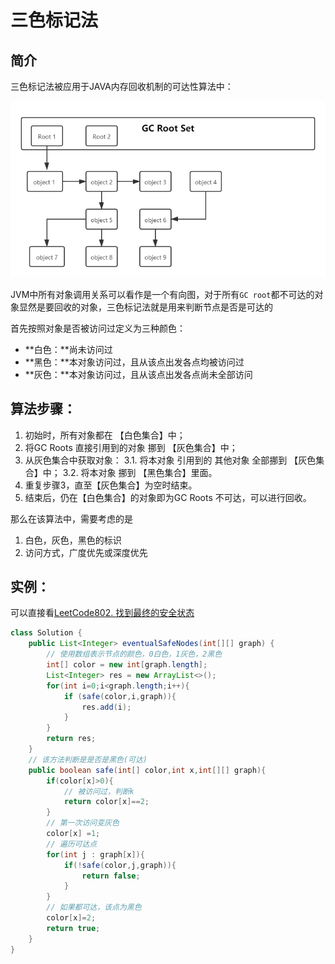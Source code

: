 # 三色标记法



## 简介

三色标记法被应用于JAVA内存回收机制的可达性算法中：

![](png\Png1.png)

JVM中所有对象调用关系可以看作是一个有向图，对于所有`GC root`都不可达的对象显然是要回收的对象，三色标记法就是用来判断节点是否是可达的

首先按照对象是否被访问过定义为三种颜色：

- **白色：**尚未访问过
- **黑色：**本对象访问过，且从该点出发各点均被访问过
- **灰色：**本对象访问过，且从该点出发各点尚未全部访问

## 算法步骤：

1. 初始时，所有对象都在 【白色集合】中；
2. 将GC Roots 直接引用到的对象 挪到 【灰色集合】中；
3. 从灰色集合中获取对象：
    3.1.  将本对象 引用到的 其他对象 全部挪到 【灰色集合】中；
    3.2.  将本对象 挪到 【黑色集合】里面。
4. 重复步骤3，直至【灰色集合】为空时结束。
5. 结束后，仍在【白色集合】的对象即为GC Roots 不可达，可以进行回收。

那么在该算法中，需要考虑的是

1. 白色，灰色，黑色的标识
2. 访问方式，广度优先或深度优先

## 实例：

可以直接看[LeetCode802. 找到最终的安全状态](https://leetcode-cn.com/problems/find-eventual-safe-states/)

```java
class Solution {
    public List<Integer> eventualSafeNodes(int[][] graph) {
        // 使用数组表示节点的颜色，0白色，1灰色，2黑色
        int[] color = new int[graph.length];
        List<Integer> res = new ArrayList<>();
        for(int i=0;i<graph.length;i++){
            if (safe(color,i,graph)){
                res.add(i);
            }
        }
        return res;
    }
    // 该方法判断是是否是黑色(可达)
    public boolean safe(int[] color,int x,int[][] graph){
        if(color[x]>0){
            // 被访问过，判断k
            return color[x]==2;
        }
        // 第一次访问变灰色
        color[x] =1;
        // 遍历可达点
        for(int j : graph[x]){
            if(!safe(color,j,graph)){
                return false;
            }
        }
        // 如果都可达，该点为黑色
        color[x]=2;
        return true;
    }
}
```

